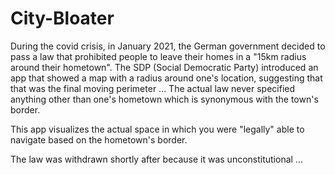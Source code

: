 # City-Bloater

During the covid crisis, in January 2021, the German government decided to pass a law that prohibited people to leave their homes in a "15km radius around their hometown". The SDP (Social Democratic Party) introduced an app that showed a map with a radius around one's location, suggesting that that was the final moving perimeter ... The actual law never specified anything other than one's hometown which is synonymous with the town's border.

This app visualizes the actual space in which you were "legally" able to navigate based on the hometown's border.

The law was withdrawn shortly after because it was unconstitutional ...
